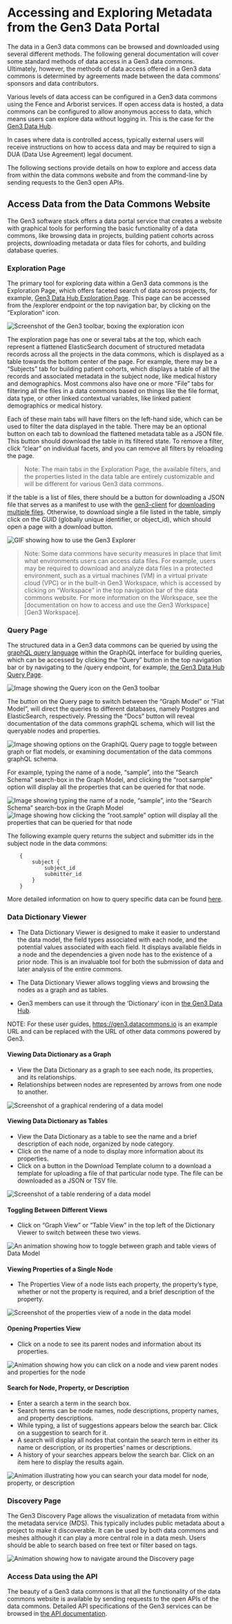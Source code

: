 # Accessing and Exploring Metadata from the Gen3 Data Portal
The data in a Gen3 data commons can be browsed and downloaded using several different methods. The following general documentation will cover some standard methods of data access in a Gen3 data commons. Ultimately, however, the methods of data access offered in a Gen3 data commons is determined by agreements made between the data commons’ sponsors and data contributors.

Various levels of data access can be configured in a Gen3 data commons using the Fence and Arborist services. If open access data is hosted, a data commons can be configured to allow anonymous access to data, which means users can explore data without logging in. This is the case for the [Gen3 Data Hub][Gen3 Data Hub].

In cases where data is controlled access, typically external users will receive instructions on how to access data and may be required to sign a DUA (Data Use Agreement) legal document.

The following sections provide details on how to explore and access data from within the data commons website and from the command-line by sending requests to the Gen3 open APIs.

## Access Data from the Data Commons Website
The Gen3 software stack offers a data portal service that creates a website with graphical tools for performing the basic functionality of a data commons, like browsing data in projects, building patient cohorts across projects, downloading metadata or data files for cohorts, and building database queries.

### Exploration Page
The primary tool for exploring data within a Gen3 data commons is the Exploration Page, which offers faceted search of data across projects, for example, [Gen3 Data Hub Exploration Page][Gen3 Data Hub Exploration]. This page can be accessed from the /explorer endpoint or the top navigation bar, by clicking on the “Exploration” icon.

![Screenshot of the Gen3 toolbar, boxing the exploration icon][img Gen3 Toolbar Exploration]

The exploration page has one or several tabs at the top, which each represent a flattened ElasticSearch document of structured metadata records across all the projects in the data commons, which is displayed as a table towards the bottom center of the page. For example, there may be a “Subjects” tab for building patient cohorts, which displays a table of all the records and associated metadata in the subject node, like medical history and demographics. Most commons also have one or more “File” tabs for filtering all the files in a data commons based on things like the file format, data type, or other linked contextual variables, like linked patient demographics or medical history.

Each of these main tabs will have filters on the left-hand side, which can be used to filter the data displayed in the table. There may be an optional button on each tab to download the flattened metadata table as a JSON file. This button should download the table in its filtered state. To remove a filter, click “clear” on individual facets, and you can remove all filters by reloading the page.

> Note: The main tabs in the Exploration Page, the available filters, and the properties listed in the data table are entirely customizable and will be different for various Gen3 data commons.

If the table is a list of files, there should be a button for downloading a JSON file that serves as a manifest to use with the [gen3-client][Gen3 client] for [downloading multiple files][Gen3 bulk download]. Otherwise, to download single a file listed in the table, simply click on the GUID (globally unique identifier, or object_id), which should open a page with a download button.

![GIF showing how to use the Gen3 Explorer][img Explorer GIF]

>Note: Some data commons have security measures in place that limit what environments users can access data files. For example, users may be required to download and analyze data files in a protected environment, such as a virtual machines (VM) in a virtual private cloud (VPC) or in the built-in Gen3 Workspace, which is accessed by clicking on “Workspace” in the top navigation bar of the data commons website. For more information on the Workspace, see the [documentation on how to access and use the Gen3 Workspace][Gen3 Workspace].

### Query Page
The structured data in a Gen3 data commons can be queried by using the [graphQL query language][GraphQL language] within the GraphiQL interface for building queries, which can be accessed by clicking the “Query” button in the top navigation bar or by navigating to the /query endpoint, for example, [the Gen3 Data Hub Query Page][Gen3 Query pg].

![Image showing the Query icon on the Gen3 toolbar][img Gen3 Toolbar Query]

The button on the Query page to switch between the “Graph Model” or “Flat Model”, will direct the queries to different databases, namely Postgres and ElasticSearch, respectively. Pressing the “Docs” button will reveal documentation of the data commons graphQL schema, which will list the queryable nodes and properties.

![Image showing options on the GraphiQL Query page to toggle between graph or flat models, or examining documentation of the data commons graphQL schema.][img GraphiQL Query pg]

For example, typing the name of a node, “sample”, into the “Search Schema” search-box in the Graph Model, and clicking the “root.sample” option will display all the properties that can be queried for that node.

![Image showing typing the name of a node, “sample”, into the “Search Schema” search-box in the Graph Model][img GraphiQL sample node]
![Image showing how clicking the “root.sample” option will display all the properties that can be queried for that node][img GraphiQL root sample node]

The following example query returns the subject and submitter ids in the subject node in the data commons:

```
	{
		subject {
			subject_id
			submitter_id
		}
	}
```

More detailed information on how to query specific data can be found [here][Query Data].

### Data Dictionary Viewer

* The Data Dictionary Viewer is designed to make it easier to understand the data model, the field types associated with each node, and the potential values associated with each field. It displays available fields in a node and the dependencies a given node has to the existence of a prior node. This is an invaluable tool for both the submission of data and later analysis of the entire commons.

* The Data Dictionary Viewer allows toggling views and browsing the nodes as a graph and as tables.

* Gen3 members can use it through the ‘Dictionary’ icon in [the Gen3 Data Hub][Gen3 DD].

NOTE: For these user guides, https://gen3.datacommons.io is an example URL and can be replaced with the URL of other data commons powered by Gen3.

#### Viewing Data Dictionary as a Graph
* View the Data Dictionary as a graph to see each node, its properties, and its relationships.
* Relationships between nodes are represented by arrows from one node to another.

![Screenshot of a graphical rendering of a data model][img Graph data model]

#### Viewing Data Dictionary as Tables

* View the Data Dictionary as a table to see the name and a brief description of each node, organized by node category.
* Click on the name of a node to display more information about its properties.
* Click on a button in the Download Template column to a download a template for uploading a file of that particular node type. The file can be downloaded as a JSON or TSV file.

![Screenshot of a table rendering of a data model][img table data model]

#### Toggling Between Different Views

* Click on “Graph View” or “Table View” in the top left of the Dictionary Viewer to switch between these two views.

![An animation showing how to toggle between graph and table views of Data Model][gif toggle]

#### Viewing Properties of a Single Node

* The Properties View of a node lists each property, the property’s type, whether or not the property is required, and a brief description of the property.

![Screenshot of the properties view of a node in the data model][img properties]

#### Opening Properties View

* Click on a node to see its parent nodes and information about its properties.

![Animation showing how you can click on a node and view parent nodes and properties for the node][gif properties]

#### Search for Node, Property, or Description
* Enter a search a term in the search box.
* Search terms can be node names, node descriptions, property names, and property descriptions.
* While typing, a list of suggestions appears below the search bar. Click on a suggestion to search for it.
* A search will display all nodes that contain the search term in either its name or description, or its properties’ names or descriptions.
* A history of your searches appears below the search bar. Click on an item here to display the results again.

![Animation illustrating how you can search your data model for node, property, or description][gif Dict Search]


### Discovery Page

The Gen3 Discovery Page allows the visualization of metadata from within the metadata service (MDS).  This typically includes public metadata about a project to make it discoverable.  It can be used by both data commons and meshes although it can play a more central role in a data mesh.  Users should be able to search based on free text or filter based on tags.

![Animation showing how to navigate around the Discovery page][Discovery Page]



### Access Data using the API
The beauty of a Gen3 data commons is that all the functionality of the data commons website is available by sending requests to the open APIs of the data commons. Detailed API specifications of the Gen3 services can be browsed in [the API documentation][API documentation].




<!-- Intro -->
[Gen3 Data Hub]: https://gen3.datacommons.io/

<!-- Exploration section. -->
[Gen3 Data Hub Exploration]: https://gen3.datacommons.io/explorer
[img Gen3 Toolbar Exploration]: /gen3-resources/user-guide/img/Gen3_Toolbar_exploration.png
[Gen3 client]: /gen3-resources/user-guide/access-data/#download-files-using-the-gen3-client
[Gen3 bulk download]: /gen3-resources/user-guide/access-data/#multiple-file-download-with-manifest
[img Explorer GIF]: /gen3-resources/user-guide/img/explorer_gif_2020.gif


<!-- Query Page -->

[GraphQL language]: https://graphql.org/
[Gen3 Query pg]: https://gen3.datacommons.io/query
[img Gen3 Toolbar Query]: /gen3-resources/user-guide/img/Gen3_Toolbar_query.png
[img GraphiQL Query pg]: /gen3-resources/user-guide/img/Gen3_GraphiQL_docs2020.png
[img GraphiQL sample node]: /gen3-resources/user-guide/img/Gen3_GraphiQL_docs_sample.png
[img GraphiQL root sample node]: /gen3-resources/user-guide/img/Gen3_GraphiQL_docs_sample_root.png
[Query Data]: /gen3-resources/user-guide/search/#graph-model

<!-- Dictionary Viewer -->

[Gen3 DD]: https://gen3.datacommons.io/dd
[img Graph data model]: /gen3-resources/user-guide/img/graph.png
[img table data model]: /gen3-resources/user-guide/img/table.png
[gif toggle]: /gen3-resources/user-guide/img/switch-to-table.gif
[img properties]: /gen3-resources/user-guide/img/properties.png
[gif properties]: /gen3-resources/user-guide/img/properties-view.gif
[gif Dict Search]: /gen3-resources/user-guide/img/search.gif


<!-- Discovery Page -->
[Discovery Page]: /gen3-resources/user-guide/img/discovery_page3.gif

<!-- API Section -->
[API documentation]: /gen3-resources/user-guide/using-api/
